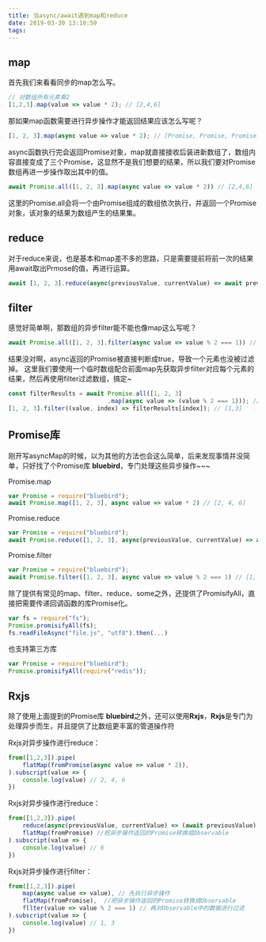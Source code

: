 ```yaml
---
title: 当async/await遇到map和reduce
date: 2019-03-30 13:10:59
tags:
---
```

## map

首先我们来看看同步的map怎么写。
```js
// 对数组所有元素乘2
[1,2,3].map(value => value * 2); // [2,4,6]
```
那如果map函数需要进行异步操作才能返回结果应该怎么写呢？
```js
[1, 2, 3].map(async value => value * 2); // [Promise, Promise, Promise]
```
async函数执行完会返回Promise对象，map就直接接收后装进新数组了，数组内容直接变成了三个Promise，这显然不是我们想要的结果，所以我们要对Promise数组再进一步操作取出其中的值。
```js
await Promise.all([1, 2, 3].map(async value => value * 2)) // [2,4,6]
```
这里的Promise.all会将一个由Promise组成的数组依次执行，并返回一个Promise对象，该对象的结果为数组产生的结果集。


## reduce

对于reduce来说，也是基本和map差不多的思路，只是需要提前将前一次的结果用await取出Prmose的值，再进行运算。
```js
await [1, 2, 3].reduce(async(previousValue, currentValue) => await previousValue + currentValue, 0) // 6
```


## filter

感觉好简单啊，那数组的异步filter能不能也像map这么写呢？
```js
await Promise.all([1, 2, 3].filter(async value => value % 2 === 1)) // [1,2,3]

```
结果没对啊，async返回的Promise被直接判断成true，导致一个元素也没被过滤掉。
这里我们要使用一个临时数组配合前面map先获取异步filter对应每个元素的结果，然后再使用filter过滤数组，搞定~
```js
const filterResults = await Promise.all([1, 2, 3]
                            .map(async value => (value % 2 === 1))); // [true,false,true]
[1, 2, 3].filter((value, index) => filterResults[index]); // [1,3]
```


## Promise库

刚开写asyncMap的时候，以为其他的方法也会这么简单，后来发现事情并没简单，只好找了个Promise库 **bluebird**，专门处理这些异步操作~~~

Promise.map
```js
var Promise = require("bluebird");
await Promise.map([1, 2, 3], async value => value * 2) // [2, 4, 6]
```
Promise.reduce
```js
var Promise = require("bluebird");
await Promise.reduce([1, 2, 3], async(previousValue, currentValue) => await previousValue + currentValue, 0) // 6
```

Promise.filter
```js
var Promise = require("bluebird");
await Promise.filter([1, 2, 3], async value => value % 2 === 1) // [1, 3]
```

除了提供有常见的map、filter、reduce、some之外，还提供了PromisifyAll，直接把需要传递回调函数的库Promise化。
```js
var fs = require("fs");
Promise.promisifyAll(fs);
fs.readFileAsync("file.js", "utf8").then(...)
```
也支持第三方库
```js
var Promise = require("bluebird");
Promise.promisifyAll(require("redis"));
```

## Rxjs

除了使用上面提到的Promise库 **bluebird**之外，还可以使用**Rxjs**，**Rxjs**是专门为处理异步而生，并且提供了比数组更丰富的管道操作符

Rxjs对异步操作进行reduce：
```js
from([1,2,3]).pipe(
    flatMap(fromPromise(async value => value * 2)),
).subscript(value => {
    console.log(value) // 2, 4, 6
})
```

Rxjs对异步操作进行reduce：
```js
from([1,2,3]).pipe(
    reduce(async(previousValue, currentValue) => (await previousValue) + currentValue, 0),
    flatMap(fromPromise) //把异步操作返回的Promise转换成Observable
).subscript(value => {
    console.log(value) // 6
})
```

Rxjs对异步操作进行filter：
```js
from([1,2,3]).pipe(
    map(async value => value), // 先执行异步操作
    flatMap(fromPromise),  //把异步操作返回的Promise转换成Observable
    fllter(value => value % 2 === 1) // 再对Observable中的数据进行过滤
).subscript(value => {
    console.log(value) // 1, 3
})
```

